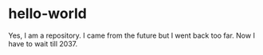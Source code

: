 # hello-world
Yes, I am a repository.
I came from the future but I went back too far. Now I have to wait till 2037.
